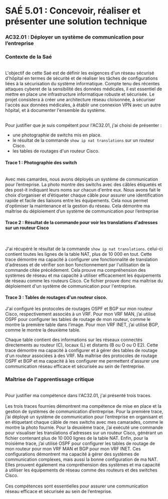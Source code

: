 # SAÉ 5.01 : Concevoir, réaliser et présenter une solution technique
###  AC32.01 : Déployer un système de communication pour l’entreprise
### Contexte de la Saé
<br/>
L'objectif de cette Saé est de définir les exigences d'un réseau sécurisé d'hôpital en termes de sécurité et de réaliser les tâches de configurations liées à la sécurisation du système informatique. 
Compte tenu des récentes attaques cyberet de la sensibilité des données médicales, il est essentiel de mettre en place une infrastructure informatique robuste et sécurisée. Le projet consistera à créer une architecture
réseau cloisonnée, à sécuriser l'accès aux données médicales, à établir une connexion VPN avec un autre hôpital, et à documenter l'ensemble du système.


<br/>Pour justifier que je suis compétent pour l'AC32.01, j'ai choisi de présenter :
- une photographie de switchs mis en place.
- le résultat de la commande ```show ip nat translations``` sur un routeur Cisco.
- les tables de routages d'un routeur Cisco.

#### Trace 1 : Photographie des switch
<br/>
Avec mes camardes, nous avons déployés un système de communication pour l’entreprise. La photo montre des switchs avec des câbles étiquetés et des post-it indiquant leurs noms sur chacun d'entre eux. 
Nous avons fait le choix d’organiser et d’étiqueter chaque câble pour assurer une identification rapide et facile des liaisons entre les équipements. Cela nous permet d'optimiser la maintenance et la gestion du réseau.
Cela démontre ma maîtrise du déploiement d’un système de communication pour l’entreprise

<br/>

#### Trace 2 : Résultat de la commande pour voir les translations d'adresses sur un routeur Cisco
<br/>
 
J'ai récupéré le résultat de la commande ``` show ip nat translations ```. celui-ci contient toutes les lignes de la table NAT, plus de 10 000 en tout.
Cette trace démontre ma capacité à configurer une fonctionnalité de translation d'adresses et de vérifier son bon fonctionnement par l'utilisation de la commande citée précédement.
Cela prouve ma compréhension des systèmes de réseau et ma capacité à utiliser efficacement les équipements de réseau comme les routeurs Cisco.
Ce fichier prouve donc ma maîtrise du déploiement d'un système de communication pour l'entreprise.
<br/>

#### Trace 3 : Tables de routages d'un routeur cisco.

J'ai configuré les protocoles de routages OSPF et BGP sur mon routeur Cisco, respectivement associés à un VRF.
Pour mon VRF MAN, j’ai utilisé OSPF pour configurer les tables de routage de mon routeur, comme le montre la première table dans l’image. 
Pour mon VRF INET, j’ai utilisé BGP, comme le montre la deuxième table. 

Chaque table contient des informations sur les réseaux connectés directements au routeur (C), locaux (L) et distants (B ou O ou O E2).
Cette trace démontre ma capacité à configurer et à gérer des tables de routage d'un routeur associées à des VRF.
Ma maîtrise des protocoles de routage OSPF et BGP et ma capacité à les configurer me permettent d'assurer une communication réseau efficace et sécurisée au sein de l’entreprise.

### Maîtrise de l'apprentissage critique
<br/>
Pour justifier ma compétence dans l'AC32.01, j'ai présenté trois traces. 
<br/>
<br/>
Les trois traces fournies démontrent ma compétence de mise en place et la gestion de systèmes de communication d’entreprise.
Pour la première trace, j’ai déployé un système de communication pour l’entreprise en organisant et en étiquetant chaque câble de mes switchs avec mes camarades, comme le montre la photo fournie. 
Pour la deuxième trace, j’ai exécuté une commande pour visualiser les translations d’adresses sur un routeur Cisco, générant un fichier contenant plus de 10 000 lignes de la table NAT. 
Enfin, pour la troisième trace, j’ai utilisé OSPF pour configurer les tables de routage de mon routeur pour mon VRF MAN et BGP pour mon VRF INET. 
Ces configurations démontrent ma capacité à gérer des systèmes de communication complexes, mais aussi la bonne configuration de ma NAT. Elles prouvent également ma compréhension des systèmes et ma capacité à utiliser les équipements de réseau comme des routeurs et des switches Cisco. <br/>
<br/>
Ces compétences sont essentielles pour assurer une communication réseau efficace et sécurisée au sein de l’entreprise.
